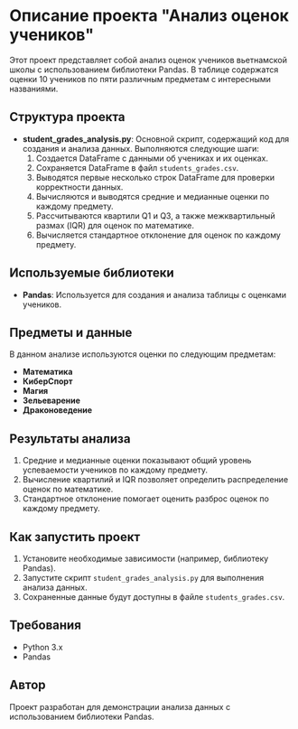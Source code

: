 # Описание проекта "Анализ оценок учеников"

Этот проект представляет собой анализ оценок учеников вьетнамской школы с использованием библиотеки Pandas. В таблице содержатся оценки 10 учеников по пяти различным предметам с интересными названиями.

## Структура проекта

- **student_grades_analysis.py**: Основной скрипт, содержащий код для создания и анализа данных. Выполняются следующие шаги:
  1. Создается DataFrame с данными об учениках и их оценках.
  2. Сохраняется DataFrame в файл `students_grades.csv`.
  3. Выводятся первые несколько строк DataFrame для проверки корректности данных.
  4. Вычисляются и выводятся средние и медианные оценки по каждому предмету.
  5. Рассчитываются квартили Q1 и Q3, а также межквартильный размах (IQR) для оценок по математике.
  6. Вычисляется стандартное отклонение для оценок по каждому предмету.

## Используемые библиотеки

- **Pandas**: Используется для создания и анализа таблицы с оценками учеников.

## Предметы и данные

В данном анализе используются оценки по следующим предметам:
- **Математика**
- **КиберСпорт**
- **Магия**
- **Зельеварение**
- **Драконоведение**

## Результаты анализа

1. Средние и медианные оценки показывают общий уровень успеваемости учеников по каждому предмету.
2. Вычисление квартилий и IQR позволяет определить распределение оценок по математике.
3. Стандартное отклонение помогает оценить разброс оценок по каждому предмету.

## Как запустить проект

1. Установите необходимые зависимости (например, библиотеку Pandas).
2. Запустите скрипт `student_grades_analysis.py` для выполнения анализа данных.
3. Сохраненные данные будут доступны в файле `students_grades.csv`.

## Требования

- Python 3.x
- Pandas

## Автор
Проект разработан для демонстрации анализа данных с использованием библиотеки Pandas.

